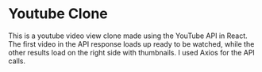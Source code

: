 # Youtube Clone

This is a youtube video view clone made using the YouTube API in React. The first video in the API response loads up ready to be watched, while the other results load on the right side with thumbnails. I used Axios for the API calls.
